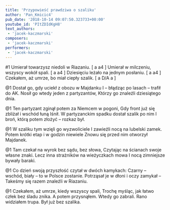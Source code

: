 ```yaml
---
title: 'Przypowieść prawdziwa o szaliku'
author: 'Pan_Kmicic4'
pub_date: '2018-10-14 09:07:50.323733+00:00'
youtube_id: 'PItZDIdKgH8'
text_authors:
 - 'jacek-kaczmarski'
composers:
 - 'jacek-kaczmarski'
performers:
 - 'jacek-kaczmarski'
---
```


#1
Umierał towarzysz niedoli w Riazaniu. [ a a4 ]
Umierał w milczeniu, wszyscy wokół spali. [ a a4 ]
Dziesięciu leżało na jednym posłaniu. [ a a4 ]
Czekałem, aż umrze, bo miał ciepły szalik. [ a D/A a ]

@1
Dostał go, gdy uciekł z obozu w Majdanku
I – błądząc po lasach – trafił do AK.
Nosił go wtedy jeden z partyzantów,
Którzy go znaleźli dziesiątego dnia.

@1
Ten partyzant zginął potem za Niemcem w pogoni,
Gdy front już się zbliżał i wschód łuną lśnił.
W partyzanckim spadku dostał szalik po nim
I broń, którą potem złożyć – rozkaz był.

@1
W szaliku tym wzięli go wyzwoliciele
I zawieźli nocą na lubelski zamek.
Potem krótki etap i w godzin niewiele
Znowu się przed nim otworzył Majdanek.

@1
Tam czekał na wyrok bez sądu, bez słowa,
Czytając na ścianach swoje własne znaki.
Lecz inna strażników na wieżyczkach mowa
I nocą zimniejsze bywały baraki.

@1
Co dzień swoją przyszłość czytał w dwóch kamykach:
Czarny – wschód, biały – to w Polsce zostanie.
Potrząsał je w dłoni i oczy zamykał –
Takeśmy się razem znaleźli w Riazaniu.

@1
Czekałem, aż umrze, kiedy wszyscy spali,
Trochę myśląc, jak łatwo człek bez śladu znika.
A potem przysnąłem. Wtedy go zabrali.
Rano widziałem trupa. Był już bez szalika.